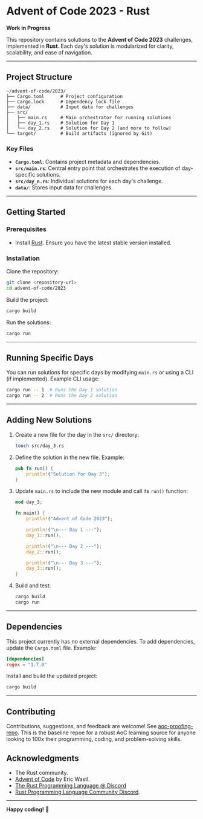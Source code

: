 # Advent of Code 2023 - Rust

**Work in Progress**

This repository contains solutions to the **Advent of Code 2023** challenges, implemented in **Rust**. Each day's solution is modularized for clarity, scalability, and ease of navigation.

---

## Project Structure

```plaintext
~/advent-of-code/2023/
├── Cargo.toml      # Project configuration
├── Cargo.lock      # Dependency lock file
├── data/           # Input data for challenges
├── src/
│   ├── main.rs     # Main orchestrator for running solutions
│   ├── day_1.rs    # Solution for Day 1
│   └── day_2.rs    # Solution for Day 2 (and more to follow)
└── target/         # Build artifacts (ignored by Git)
```

### Key Files
- **`Cargo.toml`**: Contains project metadata and dependencies.
- **`src/main.rs`**: Central entry point that orchestrates the execution of day-specific solutions.
- **`src/day_n.rs`**: Individual solutions for each day's challenge.
- **`data/`**: Stores input data for challenges.

---

## Getting Started

### Prerequisites
- Install [Rust](https://www.rust-lang.org/). Ensure you have the latest stable version installed.

### Installation

Clone the repository:

```bash
git clone <repository-url>
cd advent-of-code/2023
```

Build the project:

```bash
cargo build
```

Run the solutions:

```bash
cargo run
```

---

## Running Specific Days

You can run solutions for specific days by modifying `main.rs` or using a CLI (if implemented). Example CLI usage:

```bash
cargo run -- 1  # Runs the Day 1 solution
cargo run -- 2  # Runs the Day 2 solution
```

---

## Adding New Solutions

1. Create a new file for the day in the `src/` directory:
   
   ```bash
   touch src/day_3.rs
   ```

2. Define the solution in the new file. Example:

   ```rust
   pub fn run() {
       println!("Solution for Day 3");
   }
   ```

3. Update `main.rs` to include the new module and call its `run()` function:

   ```rust
   mod day_3;

   fn main() {
       println!("Advent of Code 2023");

       println!("\n--- Day 1 ---");
       day_1::run();

       println!("\n--- Day 2 ---");
       day_2::run();

       println!("\n--- Day 3 ---");
       day_3::run();
   }
   ```

4. Build and test:

   ```bash
   cargo build
   cargo run
   ```

---

## Dependencies

This project currently has no external dependencies. To add dependencies, update the `Cargo.toml` file. Example:

```toml
[dependencies]
regex = "1.7.0"
```

Install and build the updated project:

```bash
cargo build
```

---

## Contributing

Contributions, suggestions, and feedback are welcome! See [aoc-proofing-repo](https://github.com/rcghpge/aoc-proofing-repo). This is the baseline repoe for a robust AoC learning source for anyone looking to 100x their programming, coding, and problem-solving skills.

## Acknowledgments

- The Rust community.
- [Advent of Code](https://adventofcode.com/) by Eric Wastl.
- [The Rust Programming Language @ Discord](https://discord.gg/Aa8N6py6sQ)
- [Rust Programming Language Community Discord](https://discord.gg/rust-lang-community).

---

**Happy coding!** 🎄
